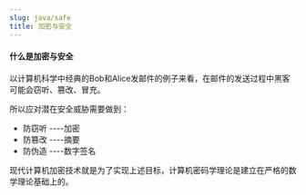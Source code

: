 ```yaml
---
slug: java/safe
title: 加密与安全
---
```


#### 什么是加密与安全

以计算机科学中经典的Bob和Alice发邮件的例子来看，在邮件的发送过程中黑客可能会窃听、篡改、冒充。

所以应对潜在安全威胁需要做到：

* 防窃听 ----加密
* 防篡改 ----摘要
* 防伪造 ----数字签名

现代计算机加密技术就是为了实现上述目标，计算机密码学理论是建立在严格的数学理论基础上的。

